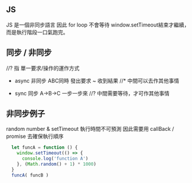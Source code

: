 ## JS
JS 是一個非同步語言
因此 for loop 不會等待 window.setTimeout結束才繼續，而是執行階段一口氣跑完。

## 同步 / 非同步
//? 指 單一要求/操作的運作方式
* async 非同步  ABC同時
發出要求 ~ 收到結果
//* 中間可以去作其他事情

* sync 同步  A->B->C 一步一步來
//? 中間需要等待，才可作其他事情

## 非同步例子
random number & setTimeout 執行時間不可預測
因此需要用 callBack / promise 去確保執行順序
```js
  let funcA = function () {
    window.setTimeout(() => {
      console.log('function A')
    }, (Math.random() + 1) * 1000)
  }
  funcA( funcB )
```
